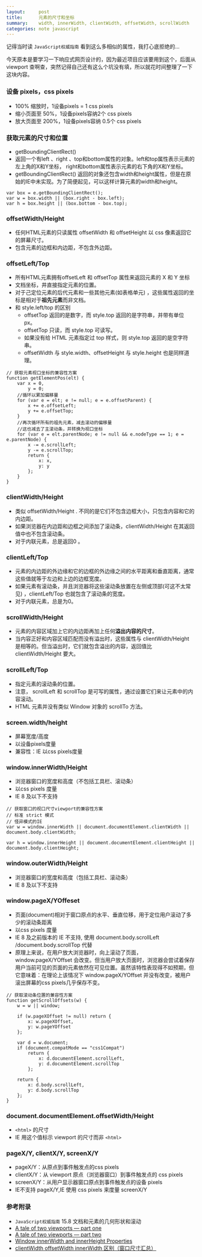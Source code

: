 ```yaml
---
layout:     post
title:      元素的尺寸和坐标
summary:    width, innerWidth, clientWidth, offsetWidth, scrollWidth
categories: note javascript
---
```


记得当时读 `JavaScript权威指南` 看到这么多相似的属性，我打心底拒绝的...

今天原本是要学习一下响应式网页设计的，因为最近项目应该要用到这个，后面从 viewport 查啊查，突然记得自己还有这么个坑没有填，所以就花时间整理了一下这块内容。

### 设备 pixels，css pixels

- 100% 缩放时，1设备pixels = 1 css pixels
- 缩小页面至 50%，1设备pixels容纳2个 css pixels
- 放大页面至 200%，1设备pixels容纳 0.5个 css pixels

### 获取元素的尺寸和位置

- getBoundingClientRect()
- 返回一个有left 、right 、top和bottom属性的对象。left和top属性表示元素的左上角的X和Y坐标， right和bottom属性表示元素的右下角的X和Y坐标。
- getBoundingClientRect() 返回的对象还包含width和height属性，但是在原始的IE中未实现。为了简便起见，可以这样计算元素的width和height。

```
var box = e.getBoundingClientRect();
var w = box.width || (box.right - box.left);
var h = box.height || (box.bottom - box.top);
```


### offsetWidth/Height

- 任何HTML元素的只读属性 offsetWidth 和 offsetHeight 以 css 像素返回它的屏幕尺寸。
- 包含元素的边框和内边距，不包含外边距。

### offsetLeft/Top

- 所有HTML元素拥有offsetLeft 和 offsetTop 属性来返回元素的 X 和 Y 坐标
- 文档坐标，井直接指定元素的位置。
- 对于己定位元素的后代元素和一些其他元素(如表格单元) ，这些属性返回的坐标是相对于**祖先元素**而非文档。
- 和 style.left/top 的区别
  - offsetTop 返回的是数字，而 style.top 返回的是字符串，并带有单位 px。
  - offsetTop 只读，而 style.top 可读写。
  - 如果没有给 HTML 元素指定过 top 样式，则 style.top 返回的是空字符串。
  - offsetWidth 与 style.width、offsetHeight 与 style.height 也是同样道理。

```
// 获取元素视口坐标的兼容性方案
function getElementPos(elt) {
    var x = 0,
        y = 0;
    //循环以累加偏移量
    for (var e = elt; e != null; e = e.offsetParent) {
        x += e.offsetLeft;
        y += e.offsetTop;
    }
    //再次循环所有的祖先元素，减去滚动的偏移量
    //这也减去了主滚动条，并转换为视口坐标
    for (var e = elt.parentNode; e != null && e.nodeType == 1; e = e.parentNode) {
        x -= e.scrollLeft;
        y -= e.scrollTop;
        return {
            x: x,
            y: y
        };
    }
}
```

### clientWidth/Height

- 类似 offsetWidth/Height . 不同的是它们不包含边框大小，只包含内容和它的内边距。
- 如果浏览器在内边距和边框之间添加了滚动条，clientWidth/Height 在其返回值中也不包含滚动条。
- 对于内联元素，总是返回0 。

### clientLeft/Top

- 元素的内边距的外边缘和它的边框的外边缘之间的水平距离和垂直距离，通常这些值就等于左边和上边的边框宽度。
- 如果元素有滚动条，并且浏览器将这些滚动条放置在左侧或顶部(可这不太常见) ，clientLeft/Top 也就包含了滚动条的宽度。
- 对于内联元素，总是为0。

### scrollWidth/Height

- 元素的内容区域加上它的内边距再加上任何**溢出内容的尺寸**。
- 当内容正好和内容区域匹配而没有溢出时，这些属性与 clientWidth/Height 是相等的。但当溢出时，它们就包含溢出的内容，返回值比 clientWidth/Height 要大。

### scrollLeft/Top

- 指定元素的滚动条的位置。
- 注意， scrollLeft 和 scrollTop 是可写的属性，通过设置它们来让元素中的内容滚动。
- HTML 元素并没有类似 Window 对象的 scrollTo 方法。

###  screen.width/height

- 屏幕宽度/高度
- 以设备pixels度量
- 兼容性：IE 以css pixels度量

### window.innerWidth/Height

- 浏览器窗口的宽度和高度（不包括工具栏、滚动条）
- 以css pixels 度量
- IE 8 及以下不支持

```
// 获取窗口的视口尺寸viewport的兼容性方案
// 标准 strict 模式
// 怪异模式的IE
var w = window.innerWidth || document.documentElement.clientWidth || document.body.clientWidth;  

var h = window.innerHeight || document.documentElement.clientHeight || document.body.clientHeight;
```

### window.outerWidth/Height

- 浏览器窗口的宽度和高度（包括工具栏、滚动条）
- IE 8 及以下不支持

### window.pageX/YOffeset

- 页面(document)相对于窗口原点的水平、垂直位移，用于定位用户滚动了多少的滚动条距离
- 以css pixels 度量
- IE 8 及之前版本的 IE 不支持, 使用 document.body.scrollLeft /document.body.scrollTop 代替
- 原理上来说，在用户放大浏览器时，向上滚动了页面，window.pageX/YOffset 会改变。但当用户放大页面时，浏览器会尝试着保存用户当前可见的页面的元素依然在可见位置。虽然该特性表现得不如预期，但它意味着：在理论上该情况下  window.pageX/YOffset 并没有改变，被用户滚出屏幕的css pixels几乎保存不变。

```
// 获取滚动条位置的兼容性方案
function getScrollOffsets(w) {
    w = w || window;

    if (w.pageXOffset != null) return {
        x: w.pageXOffset,
        y: w.pageYOffset
    };

    var d = w.document;
    if (document.compatMode == "css1Compat")
        return {
            x: d.documentElement.scrollLeft,
            y: d.documentElement.scrollTop
        };

    return {
        x: d.body.scrollLeft,
        y: d.body.scrollTop
    };
}
```

### document.documentElement.offsetWidth/Height

- `<html>` 的尺寸
- IE 用这个值标示 viewport 的尺寸而非 `<html>`

### pageX/Y, clientX/Y, screenX/Y

- pageX/Y：从<html>原点到事件触发点的css pixels
- clientX/Y：从 viewport 原点（浏览器窗口）到事件触发点的 css pixels
- screenX/Y：从用户显示器窗口原点到事件触发点的设备 pixels
- IE不支持 pageX/Y,IE 使用 css pixels 来度量 screenX/Y

### 参考附录

- `JavaScript权威指南` 15.8 文档和元素的几何形状和滚动
- [A tale of two viewports — part one](http://www.quirksmode.org/mobile/viewports.html)
- [A tale of two viewports — part two](http://www.quirksmode.org/mobile/viewports2.html)
- [Window innerWidth and innerHeight Properties](http://www.w3schools.com/jsref/prop_win_innerheight.asp)
- [clientWidth offsetWidth innerWidth 区别（窗口尺寸汇总）](http://www.cnblogs.com/youxin/archive/2012/09/21/2697514.html)